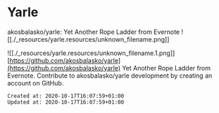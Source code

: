 # Yarle

akosbalasko/yarle: Yet Another Rope Ladder from Evernote
![[./_resources/yarle.resources/unknown_filename.png]]

![[./_resources/yarle.resources/unknown_filename.1.png]][https://github.com/akosbalasko/yarle](https://github.com/akosbalasko/yarle)
Yet Another Rope Ladder from Evernote. Contribute to akosbalasko/yarle development by creating an account on GitHub.

    Created at: 2020-10-17T16:07:59+01:00
    Updated at: 2020-10-17T16:07:59+01:00

